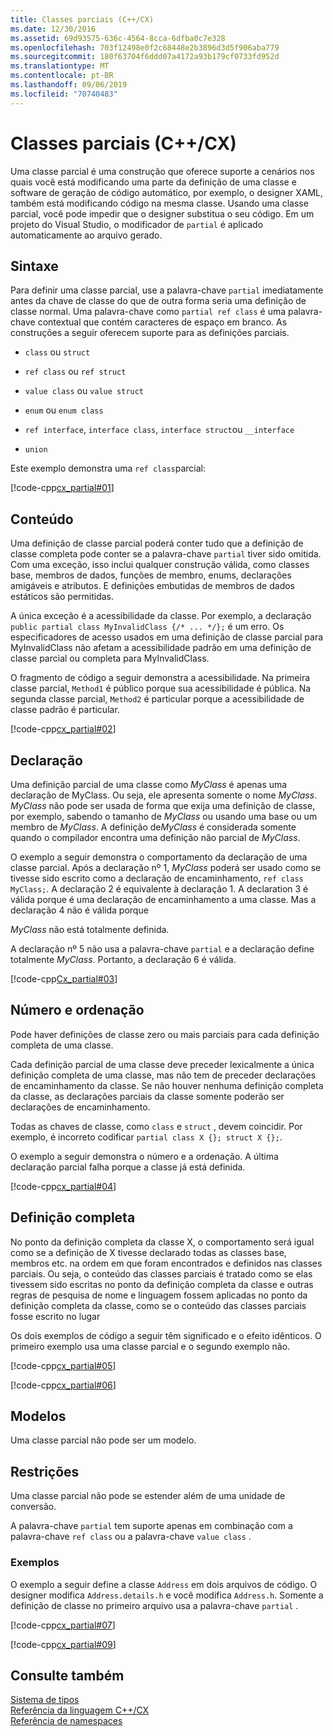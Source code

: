 ```yaml
---
title: Classes parciais (C++/CX)
ms.date: 12/30/2016
ms.assetid: 69d93575-636c-4564-8cca-6dfba0c7e328
ms.openlocfilehash: 703f12498e0f2c68448e2b3896d3d5f906aba779
ms.sourcegitcommit: 180f63704f6ddd07a4172a93b179cf0733fd952d
ms.translationtype: MT
ms.contentlocale: pt-BR
ms.lasthandoff: 09/06/2019
ms.locfileid: "70740483"
---
```

# <a name="partial-classes-ccx"></a>Classes parciais (C++/CX)

Uma classe parcial é uma construção que oferece suporte a cenários nos quais você está modificando uma parte da definição de uma classe e software de geração de código automático, por exemplo, o designer XAML, também está modificando código na mesma classe. Usando uma classe parcial, você pode impedir que o designer substitua o seu código. Em um projeto do Visual Studio, o modificador de `partial` é aplicado automaticamente ao arquivo gerado.

## <a name="syntax"></a>Sintaxe

Para definir uma classe parcial, use a palavra-chave `partial` imediatamente antes da chave de classe do que de outra forma seria uma definição de classe normal. Uma palavra-chave como `partial ref class` é uma palavra-chave contextual que contém caracteres de espaço em branco. As construções a seguir oferecem suporte para as definições parciais.

- `class` ou `struct`

- `ref class` ou `ref struct`

- `value class` ou `value struct`

- `enum` ou `enum class`

- `ref interface`, `interface class`, `interface struct`ou `__interface`

- `union`

Este exemplo demonstra uma `ref class`parcial:

[!code-cpp[cx_partial#01](../cppcx/codesnippet/CPP/partialclassexample/class1.h#01)]

## <a name="contents"></a>Conteúdo

Uma definição de classe parcial poderá conter tudo que a definição de classe completa pode conter se a palavra-chave `partial` tiver sido omitida. Com uma exceção, isso inclui qualquer construção válida, como classes base, membros de dados, funções de membro, enums, declarações amigáveis e atributos. E definições embutidas de membros de dados estáticos são permitidas.

A única exceção é a acessibilidade da classe. Por exemplo, a declaração `public partial class MyInvalidClass {/* ... */};` é um erro. Os especificadores de acesso usados em uma definição de classe parcial para MyInvalidClass não afetam a acessibilidade padrão em uma definição de classe parcial ou completa para MyInvalidClass.

O fragmento de código a seguir demonstra a acessibilidade. Na primeira classe parcial, `Method1` é público porque sua acessibilidade é pública. Na segunda classe parcial, `Method2` é particular porque a acessibilidade de classe padrão é particular.

[!code-cpp[cx_partial#02](../cppcx/codesnippet/CPP/partialclassexample/class1.h#02)]

## <a name="declaration"></a>Declaração

Uma definição parcial de uma classe como *MyClass* é apenas uma declaração de MyClass. Ou seja, ele apresenta somente o nome *MyClass*. *MyClass* não pode ser usada de forma que exija uma definição de classe, por exemplo, sabendo o tamanho de *MyClass* ou usando uma base ou um membro de *MyClass*. A definição de*MyClass* é considerada somente quando o compilador encontra uma definição não parcial de *MyClass*.

O exemplo a seguir demonstra o comportamento da declaração de uma classe parcial. Após a declaração nº 1, *MyClass* poderá ser usado como se tivesse sido escrito como a declaração de encaminhamento, `ref class MyClass;`. A declaração 2 é equivalente à declaração 1. A declaration 3 é válida porque é uma declaração de encaminhamento a uma classe. Mas a declaração 4 não é válida porque

*MyClass* não está totalmente definida.

A declaração nº 5 não usa a palavra-chave `partial` e a declaração define totalmente *MyClass*. Portanto, a declaração 6 é válida.

[!code-cpp[Cx_partial#03](../cppcx/codesnippet/CPP/partialclassexample/class1.h#03)]

## <a name="number-and-ordering"></a>Número e ordenação

Pode haver definições de classe zero ou mais parciais para cada definição completa de uma classe.

Cada definição parcial de uma classe deve preceder lexicalmente a única definição completa de uma classe, mas não tem de preceder declarações de encaminhamento da classe. Se não houver nenhuma definição completa da classe, as declarações parciais da classe somente poderão ser declarações de encaminhamento.

Todas as chaves de classe, como `class` e `struct` , devem coincidir. Por exemplo, é incorreto codificar `partial class X {}; struct X {};`.

O exemplo a seguir demonstra o número e a ordenação. A última declaração parcial falha porque a classe já está definida.

[!code-cpp[cx_partial#04](../cppcx/codesnippet/CPP/partialclassexample/class1.h#04)]

## <a name="full-definition"></a>Definição completa

No ponto da definição completa da classe X, o comportamento será igual como se a definição de X tivesse declarado todas as classes base, membros etc. na ordem em que foram encontrados e definidos nas classes parciais. Ou seja, o conteúdo das classes parciais é tratado como se elas tivessem sido escritas no ponto da definição completa da classe e outras regras de pesquisa de nome e linguagem fossem aplicadas no ponto da definição completa da classe, como se o conteúdo das classes parciais fosse escrito no lugar

Os dois exemplos de código a seguir têm significado e o efeito idênticos. O primeiro exemplo usa uma classe parcial e o segundo exemplo não.

[!code-cpp[cx_partial#05](../cppcx/codesnippet/CPP/partialclassexample/class1.h#05)]

[!code-cpp[cx_partial#06](../cppcx/codesnippet/CPP/partialclassexample/class1.h#06)]

## <a name="templates"></a>Modelos

Uma classe parcial não pode ser um modelo.

## <a name="restrictions"></a>Restrições

Uma classe parcial não pode se estender além de uma unidade de conversão.

A palavra-chave `partial` tem suporte apenas em combinação com a palavra-chave `ref class` ou a palavra-chave `value class` .

### <a name="examples"></a>Exemplos

O exemplo a seguir define a classe `Address` em dois arquivos de código. O designer modifica `Address.details.h` e você modifica `Address.h`. Somente a definição de classe no primeiro arquivo usa a palavra-chave `partial` .

[!code-cpp[cx_partial#07](../cppcx/codesnippet/CPP/partialclassexample/address.details.h#07)]

[!code-cpp[cx_partial#09](../cppcx/codesnippet/CPP/partialclassexample/address.h#09)]

## <a name="see-also"></a>Consulte também

[Sistema de tipos](../cppcx/type-system-c-cx.md)<br/>
[Referência da linguagem C++/CX](../cppcx/visual-c-language-reference-c-cx.md)<br/>
[Referência de namespaces](../cppcx/namespaces-reference-c-cx.md)
